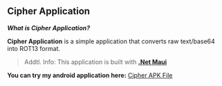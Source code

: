 ## Cipher Application

***What is Cipher Application?***

**Cipher Application** is a simple application that converts raw text/base64 into ROT13 format.

> Addtl. Info: This application is built with **[.Net Maui](https://learn.microsoft.com/en-us/dotnet/maui/what-is-maui)**

**You can try my android application here:** [Cipher APK File](https://drive.google.com/file/d/1h3OA7AnL-N7QPZFtuIk8j0eEdPYmOZ_G/view?usp=drive_link)

